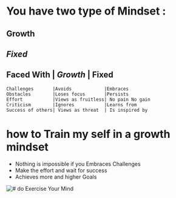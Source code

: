 # You have two type of Mindset : 
## **Growth**
## *Fixed*
## Faced With              |  *Growth*            | **Fixed**
                                                      
	Challenges       |Avoids            |Embraces
	Obstacles        |Loses focus       |Persists
	Effort           |Views as fruitless| No pain No gain
	Criticism        |Ignores           |Learns from
	Success of others| Views as threat  | Is inspired by

# how to Train my self in a growth mindset
- Nothing is impossible if you Embraces Challenges
- Make the effort and wait for success
- Achieves more and higher Goals
 

![# do Exercise Your Mind](https://www.ntaskmanager.com/wp-content/uploads/2019/05/fixed-vs-growth-mindset-blog-header-2.png)



